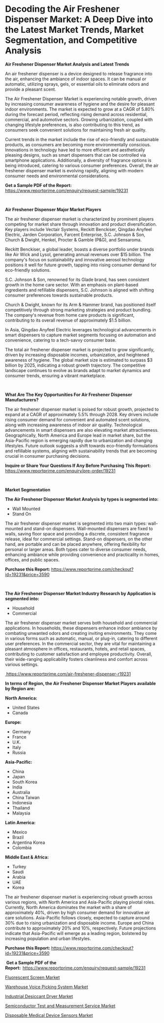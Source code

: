<p><h1>Decoding the Air Freshener Dispenser Market: A Deep Dive into the Latest Market Trends, Market Segmentation, and Competitive Analysis</h1></p><p><strong>Air Freshener Dispenser Market Analysis and Latest Trends</strong></p>
<p><p>An air freshener dispenser is a device designed to release fragrance into the air, enhancing the ambiance of indoor spaces. It can be manual or automatic, utilizing sprays, gels, or essential oils to eliminate odors and provide a pleasant scent.</p><p>The Air Freshener Dispenser Market is experiencing notable growth, driven by increasing consumer awareness of hygiene and the desire for pleasant indoor environments. The market is expected to grow at a CAGR of 5.80% during the forecast period, reflecting rising demand across residential, commercial, and automotive sectors. Growing urbanization, coupled with changing lifestyle preferences, is also contributing to this trend, as consumers seek convenient solutions for maintaining fresh air quality.</p><p>Current trends in the market include the rise of eco-friendly and sustainable products, as consumers are becoming more environmentally conscious. Innovations in technology have led to more efficient and aesthetically pleasing designs, such as smart dispensers that can be controlled via smartphone applications. Additionally, a diversity of fragrance options is being introduced, catering to various consumer preferences. Overall, the air freshener dispenser market is evolving rapidly, aligning with modern consumer needs and environmental considerations.</p></p>
<p><strong>Get a Sample PDF of the Report:&nbsp;</strong> <a href="https://www.reportprime.com/enquiry/request-sample/19231?utm_campaign=97&utm_medium=2&utm_source=Github&utm_content=ia&utm_term=28112024&utm_id=air-freshener-dispenser">https://www.reportprime.com/enquiry/request-sample/19231</a></p>
<p>&nbsp;</p>
<p><strong>Air Freshener Dispenser Major Market Players</strong></p>
<p><p>The air freshener dispenser market is characterized by prominent players competing for market share through innovation and product diversification. Key players include Vectair Systems, Reckitt Benckiser, Qingdao Anyfeel Electric, Jarden Corporation, Farcent Enterprise, S.C. Johnson & Son, Church & Dwight, Henkel, Procter & Gamble (P&G), and Sensaroma.</p><p>Reckitt Benckiser, a global leader, boasts a diverse portfolio under brands like Air Wick and Lysol, generating annual revenues over $15 billion. The company's focus on sustainability and innovative aerosol technology positions it well for future growth, tapping into rising consumer demand for eco-friendly solutions.</p><p>S.C. Johnson & Son, renowned for its Glade brand, has seen consistent growth in the home care sector. With an emphasis on plant-based ingredients and refillable dispensers, S.C. Johnson is aligned with shifting consumer preferences towards sustainable products.</p><p>Church & Dwight, known for its Arm & Hammer brand, has positioned itself competitively through strong marketing strategies and product bundling. The company's revenue from home care products is significant, contributing to its overall revenue of approximately $1.5 billion.</p><p>In Asia, Qingdao Anyfeel Electric leverages technological advancements in smart dispensers to capture market segments focusing on automation and convenience, catering to a tech-savvy consumer base.</p><p>The total air freshener dispenser market is projected to grow significantly, driven by increasing disposable incomes, urbanization, and heightened awareness of hygiene. The global market size is estimated to surpass $3 billion by 2025, indicating a robust growth trajectory. The competitive landscape continues to evolve as brands adapt to market dynamics and consumer trends, ensuring a vibrant marketplace.</p></p>
<p>&nbsp;</p>
<p><strong>What Are The Key Opportunities For Air Freshener Dispenser Manufacturers?</strong></p>
<p><p>The air freshener dispenser market is poised for robust growth, projected to expand at a CAGR of approximately 5.5% through 2028. Key drivers include rising consumer demand for convenient and automated scent solutions, along with increasing awareness of indoor air quality. Technological advancements in smart dispensers are also elevating market attractiveness. Geographically, North America and Europe lead in market share, but the Asia-Pacific region is emerging rapidly due to urbanization and changing lifestyles. Future outlook suggests a shift towards eco-friendly formulations and refillable systems, aligning with sustainability trends that are becoming crucial in consumer purchasing decisions.</p></p>
<p><strong>Inquire or Share Your Questions If Any Before Purchasing This Report:</strong> <a href="https://www.reportprime.com/enquiry/pre-order/19231?utm_campaign=97&utm_medium=2&utm_source=Github&utm_content=ia&utm_term=28112024&utm_id=air-freshener-dispenser">https://www.reportprime.com/enquiry/pre-order/19231</a></p>
<p>&nbsp;</p>
<p><strong>Market Segmentation</strong></p>
<p><strong>The Air Freshener Dispenser Market Analysis by types is segmented into:</strong></p>
<p><ul><li>Wall Mounted</li><li>Stand On</li></ul></p>
<p><p>The air freshener dispenser market is segmented into two main types: wall-mounted and stand-on dispensers. Wall-mounted dispensers are fixed to walls, saving floor space and providing a discrete, consistent fragrance release, ideal for commercial settings. Stand-on dispensers, on the other hand, are portable and can be placed anywhere, offering flexibility for personal or larger areas. Both types cater to diverse consumer needs, enhancing ambiance while providing convenience and practicality in homes, offices, and public spaces.</p></p>
<p><strong>Purchase this Report:&nbsp;</strong><a href="https://www.reportprime.com/checkout?id=19231&price=3590&utm_campaign=97&utm_medium=2&utm_source=Github&utm_content=ia&utm_term=28112024&utm_id=air-freshener-dispenser">https://www.reportprime.com/checkout?id=19231&price=3590</a></p>
<p>&nbsp;</p>
<p><strong>The Air Freshener Dispenser Market Industry Research by Application is segmented into:</strong></p>
<p><ul><li>Household</li><li>Commercial</li></ul></p>
<p><p>The air freshener dispenser market serves both household and commercial applications. In households, these dispensers enhance indoor ambiance by combating unwanted odors and creating inviting environments. They come in various forms such as automatic, manual, or plug-in, catering to different user preferences. In the commercial sector, they are vital for maintaining a pleasant atmosphere in offices, restaurants, hotels, and retail spaces, contributing to customer satisfaction and employee productivity. Overall, their wide-ranging applicability fosters cleanliness and comfort across various settings.</p></p>
<p><a href="https://www.reportprime.com/air-freshener-dispenser-r19231?utm_campaign=97&utm_medium=2&utm_source=Github&utm_content=ia&utm_term=28112024&utm_id=air-freshener-dispenser">&nbsp;https://www.reportprime.com/air-freshener-dispenser-r19231</a></p>
<p><strong>In terms of Region, the Air Freshener Dispenser Market Players available by Region are:</strong></p>
<p>
    <p> <strong> North America: </strong>
        <ul>
            <li>United States</li>
            <li>Canada</li>
        </ul>
        </p> 
    <p> <strong> Europe: </strong>
        <ul>
            <li>Germany</li>
            <li>France</li>
            <li>U.K.</li>
            <li>Italy</li>
            <li>Russia</li>
        </ul>
        </p> 
    <p> <strong> Asia-Pacific: </strong>
        <ul>
            <li>China</li>
            <li>Japan</li>
            <li>South Korea</li>
            <li>India</li>
            <li>Australia</li>
            <li>China Taiwan</li>
            <li>Indonesia</li>
            <li>Thailand</li>
            <li>Malaysia</li>
        </ul>
        </p> 
    <p> <strong> Latin America: </strong>
        <ul>
            <li>Mexico</li>
            <li>Brazil</li>
            <li>Argentina Korea</li>
            <li>Colombia</li>
        </ul>
        </p> 
    <p> <strong> Middle East & Africa: </strong>
        <ul>
            <li>Turkey</li>
            <li>Saudi</li>
            <li>Arabia</li>
            <li>UAE</li>
            <li>Korea</li>
        </ul>
    </p>
    </p>
<p><p>The air freshener dispenser market is experiencing robust growth across various regions, with North America and Asia-Pacific playing pivotal roles. Currently, North America dominates the market with a share of approximately 40%, driven by high consumer demand for innovative air care solutions. Asia-Pacific follows closely, expected to capture around 30% due to rising urbanization and disposable income. Europe and China contribute to approximately 20% and 10%, respectively. Future projections indicate that Asia-Pacific will emerge as a leading region, bolstered by increasing population and urban lifestyles.</p></p>
<p><strong>Purchase this Report: </strong><a href="https://www.reportprime.com/checkout?id=19231&price=3590&utm_campaign=97&utm_medium=2&utm_source=Github&utm_content=ia&utm_term=28112024&utm_id=air-freshener-dispenser">https://www.reportprime.com/checkout?id=19231&price=3590</a></p>
<p>&nbsp;<strong>Get a Sample PDF of the Report:&nbsp;&nbsp;</strong><a href="https://www.reportprime.com/enquiry/request-sample/19231?utm_campaign=97&utm_medium=2&utm_source=Github&utm_content=ia&utm_term=28112024&utm_id=air-freshener-dispenser">https://www.reportprime.com/enquiry/request-sample/19231</a></p>
<p><strong></strong></p>
<p><p><a href="https://github.com/stephaniwo144/Market-Research-Report-List-1/blob/main/fluorescent-screen-market.md?utm_campaign=97&utm_medium=2&utm_source=Github&utm_content=ia&utm_term=28112024&utm_id=air-freshener-dispenser">Fluorescent Screen Market</a></p><p><a href="https://issuu.com/reportprime-2/docs/warehouse-voice-picking-system-mark_821d1a50d0ddc1?utm_campaign=97&utm_medium=2&utm_source=Github&utm_content=ia&utm_term=28112024&utm_id=air-freshener-dispenser">Warehouse Voice Picking System Market</a></p><p><a href="https://github.com/ParvinKhatun77/Market-Research-Report-List-1/blob/main/industrial-desiccant-dryer-market.md?utm_campaign=97&utm_medium=2&utm_source=Github&utm_content=ia&utm_term=28112024&utm_id=air-freshener-dispenser">Industrial Desiccant Dryer Market</a></p><p><a href="https://issuu.com/reportprime-2/docs/semiconductor-test-and-measurement-_4e1d718b4dbe8d?utm_campaign=97&utm_medium=2&utm_source=Github&utm_content=ia&utm_term=28112024&utm_id=air-freshener-dispenser">Semiconductor Test and Measurement Service Market</a></p><p><a href="https://www.linkedin.com/pulse/disposable-medical-device-sensors-market-report-expected-cagr-ojs9e?utm_campaign=97&utm_medium=2&utm_source=Github&utm_content=ia&utm_term=28112024&utm_id=air-freshener-dispenser">Disposable Medical Device Sensors Market</a></p></p>